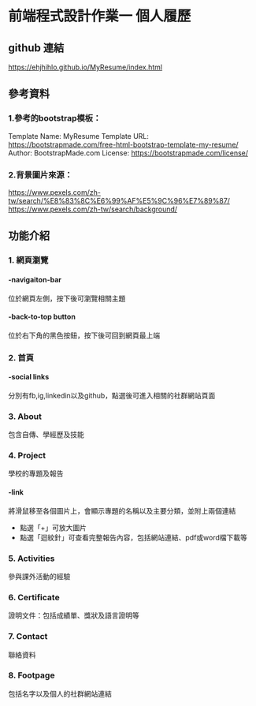 # 前端程式設計作業一 個人履歷
## github 連結
https://ehjhihlo.github.io/MyResume/index.html

## 參考資料
### 1.參考的bootstrap模板：
Template Name: MyResume
Template URL: https://bootstrapmade.com/free-html-bootstrap-template-my-resume/
Author: BootstrapMade.com
License: https://bootstrapmade.com/license/

### 2.背景圖片來源：
https://www.pexels.com/zh-tw/search/%E8%83%8C%E6%99%AF%E5%9C%96%E7%89%87/
https://www.pexels.com/zh-tw/search/background/

## 功能介紹
### 1. 網頁瀏覽
#### -navigaiton-bar
位於網頁左側，按下後可瀏覽相關主題
#### -back-to-top button
位於右下角的黑色按鈕，按下後可回到網頁最上端
### 2. 首頁
#### -social links
分別有fb,ig,linkedin以及github，點選後可進入相關的社群網站頁面
### 3. About
包含自傳、學經歷及技能
### 4. Project
學校的專題及報告
#### -link
將滑鼠移至各個圖片上，會顯示專題的名稱以及主要分類，並附上兩個連結
- 點選「+」可放大圖片
- 點選「迴紋針」可查看完整報告內容，包括網站連結、pdf或word檔下載等
### 5. Activities
參與課外活動的經驗
### 6. Certificate
證明文件：包括成績單、獎狀及語言證明等
### 7. Contact
聯絡資料
### 8. Footpage
包括名字以及個人的社群網站連結

